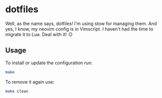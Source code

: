 # dotfiles
Well, as the name says, dotfiles! I'm using stow for managing them.
And yes, I know, my neovim config is in Vimscript. I haven't had the time
to migrate it to Lua. Deal with it! :D

## Usage
To install or update the configuration run:
```bash
make
```

To remove it again use:
```bash
make clean
```
